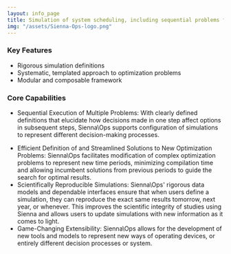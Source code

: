 ```yaml
---
layout: info_page
title: Simulation of system scheduling, including sequential problems for production cost modeling
img: "/assets/Sienna-Ops-logo.png"
---
```


### Key Features

- Rigorous simulation definitions
- Systematic, templated approach to optimization problems
- Modular and composable framework

### Core Capabilities

* Sequential Execution of Multiple Problems: With clearly defined definitions that elucidate how decisions made in one step affect options in subsequent steps, Sienna\Ops supports configuration of simulations to represent different decision-making processes.
- Efficient Definition of and Streamlined Solutions to New Optimization Problems: Sienna\Ops facilitates modification of complex optimization problems to represent new time periods, minimizing compilation time and allowing incumbent solutions from previous periods to guide the search for optimal results.
- Scientifically Reproducible Simulations: Sienna\Ops' rigorous data models and dependable interfaces ensure that when users define a simulation, they can reproduce the exact same results tomorrow, next year, or whenever. This improves the scientific integrity of studies using Sienna and allows users to update simulations with new information as it comes to light.
- Game-Changing Extensibility: Sienna\Ops allows for the development of new tools and models to represent new ways of operating devices, or entirely different decision processes or system.